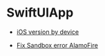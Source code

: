 # SwiftUIApp 
<!-- - []() -->
 - [iOS version by device](https://iosref.com/ios)

- [Fix Sandbox error AlamoFire](https://www.youtube.com/watch?v=MoR-vopM1HY)
<!-- - []() -->

